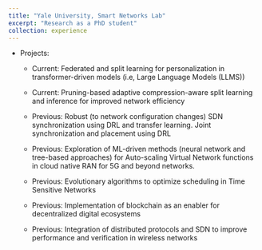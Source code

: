 ```yaml
---
title: "Yale University, Smart Networks Lab"
excerpt: "Research as a PhD student"
collection: experience
---
```


* Projects:

    * Current: Federated and split learning for personalization in transformer-driven models (i.e, Large Language Models (LLMS)) 

    * Current: Pruning-based adaptive compression-aware split learning and inference for improved network efficiency 

    * Previous: Robust (to network configuration changes) SDN synchronization using DRL and transfer learning. Joint synchronization  and placement using DRL

    * Previous: Exploration of ML-driven methods (neural network and tree-based approaches) for Auto-scaling Virtual Network functions in cloud native RAN for 5G and beyond networks. 

    * Previous: Evolutionary algorithms to optimize scheduling in Time Sensitive Networks 

    * Previous: Implementation of blockchain as an enabler for decentralized digital ecosystems

    * Previous: Integration of distributed protocols and SDN to improve performance and verification in wireless networks
